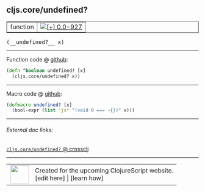 ## cljs.core/undefined?



 <table border="1">
<tr>
<td>function</td>
<td><a href="https://github.com/cljsinfo/cljs-api-docs/tree/0.0-927"><img valign="middle" alt="[+] 0.0-927" title="Added in 0.0-927" src="https://img.shields.io/badge/+-0.0--927-lightgrey.svg"></a> </td>
</tr>
</table>


 <samp>
(__undefined?__ x)<br>
</samp>

---







Function code @ [github](https://github.com/clojure/clojurescript/blob/r1885/src/cljs/cljs/core.cljs#L1172-L1173):

```clj
(defn ^boolean undefined? [x]
  (cljs.core/undefined? x))
```

<!--
Repo - tag - source tree - lines:

 <pre>
clojurescript @ r1885
└── src
    └── cljs
        └── cljs
            └── <ins>[core.cljs:1172-1173](https://github.com/clojure/clojurescript/blob/r1885/src/cljs/cljs/core.cljs#L1172-L1173)</ins>
</pre>

-->

---

Macro code @ [github](https://github.com/clojure/clojurescript/blob/r1885/src/clj/cljs/core.clj#L243-L244):

```clj
(defmacro undefined? [x]
  (bool-expr (list 'js* "(void 0 === ~{})" x)))
```

<!--
Repo - tag - source tree - lines:

 <pre>
clojurescript @ r1885
└── src
    └── clj
        └── cljs
            └── <ins>[core.clj:243-244](https://github.com/clojure/clojurescript/blob/r1885/src/clj/cljs/core.clj#L243-L244)</ins>
</pre>
-->

---


###### External doc links:

[`cljs.core/undefined?` @ crossclj](http://crossclj.info/fun/cljs.core.cljs/undefined%3F.html)<br>

---

 <table>
<tr><td>
<img valign="middle" align="right" width="48px" src="http://i.imgur.com/Hi20huC.png">
</td><td>
Created for the upcoming ClojureScript website.<br>
[edit here] | [learn how]
</td></tr></table>

[edit here]:https://github.com/cljsinfo/cljs-api-docs/blob/master/cljsdoc/cljs.core_undefinedQMARK.cljsdoc
[learn how]:https://github.com/cljsinfo/cljs-api-docs/wiki/cljsdoc-files

<!--

This information was too distracting to show to readers, but I'll leave it
commented here since it is helpful to:

- pretty-print the data used to generate this document
- and show how to retrieve that data



The API data for this symbol:

```clj
{:return-type boolean,
 :ns "cljs.core",
 :name "undefined?",
 :signature ["[x]"],
 :history [["+" "0.0-927"]],
 :type "function",
 :full-name-encode "cljs.core_undefinedQMARK",
 :source {:code "(defn ^boolean undefined? [x]\n  (cljs.core/undefined? x))",
          :title "Function code",
          :repo "clojurescript",
          :tag "r1885",
          :filename "src/cljs/cljs/core.cljs",
          :lines [1172 1173]},
 :extra-sources [{:code "(defmacro undefined? [x]\n  (bool-expr (list 'js* \"(void 0 === ~{})\" x)))",
                  :title "Macro code",
                  :repo "clojurescript",
                  :tag "r1885",
                  :filename "src/clj/cljs/core.clj",
                  :lines [243 244]}],
 :full-name "cljs.core/undefined?"}

```

Retrieve the API data for this symbol:

```clj
;; from Clojure REPL
(require '[clojure.edn :as edn])
(-> (slurp "https://raw.githubusercontent.com/cljsinfo/cljs-api-docs/catalog/cljs-api.edn")
    (edn/read-string)
    (get-in [:symbols "cljs.core/undefined?"]))
```

-->
